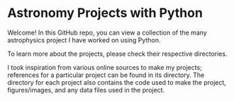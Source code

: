 # Astronomy Projects with Python
Welcome! In this GitHub repo, you can view a collection of the many astrophysics project I have worked on using Python. 

To learn more about the projects, please check their respective directories. 

I took inspiration from various online sources to make my projects; references for a particular project can be found in its directory. The directory for each project also contains the code used to make the project, figures/images, and any data files used in the project. 
